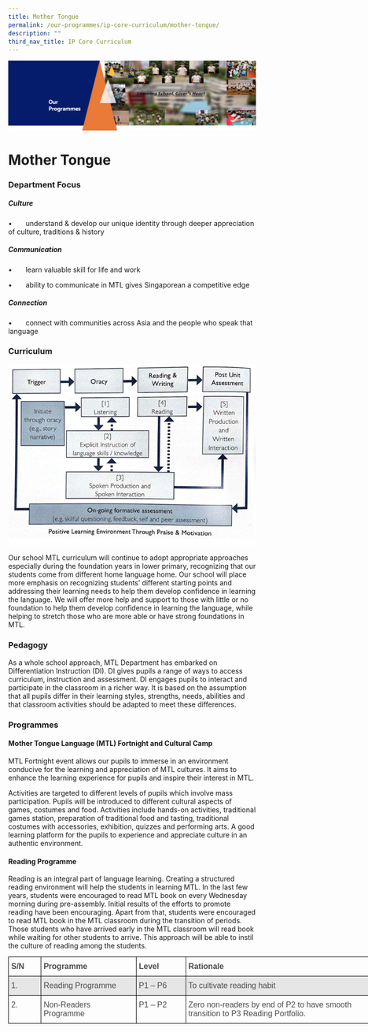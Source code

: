 ```yaml
---
title: Mother Tongue
permalink: /our-programmes/ip-core-curriculum/mother-tongue/
description: ""
third_nav_title: IP Core Curriculum
---
```


![](/images/OurProgrammes1.png)

Mother Tongue
=============

  

### Department Focus

##### **Culture**

•       understand & develop our unique identity through deeper appreciation of culture, traditions & history

##### **Communication**

•       learn valuable skill for life and work

•       ability to communicate in MTL gives Singaporean a competitive edge

##### **Connection**

•       connect with communities across Asia and the people who speak that language

  

### Curriculum

![](/images/Mother%20Tongue.gif)

Our school MTL curriculum will continue to adopt appropriate approaches especially during the foundation years in lower primary, recognizing that our students come from different home language home. Our school will place more emphasis on recognizing students’ different starting points and addressing their learning needs to help them develop confidence in learning the language. We will offer more help and support to those with little or no foundation to help them develop confidence in learning the language, while helping to stretch those who are more able or have strong foundations in MTL.

### Pedagogy

  

As a whole school approach, MTL Department has embarked on Differentiation Instruction (DI). DI gives pupils a range of ways to access curriculum, instruction and assessment. DI engages pupils to interact and participate in the classroom in a richer way. It is based on the assumption that all pupils differ in their learning styles, strengths, needs, abilities and that classroom activities should be adapted to meet these differences.

  

### Programmes

  

#### Mother Tongue Language (MTL) Fortnight and Cultural Camp

MTL Fortnight event allows our pupils to immerse in an environment conducive for the learning and appreciation of MTL cultures. It aims to enhance the learning experience for pupils and inspire their interest in MTL.

  

Activities are targeted to different levels of pupils which involve mass participation. Pupils will be introduced to different cultural aspects of games, costumes and food. Activities include hands-on activities, traditional games station, preparation of traditional food and tasting, traditional costumes with accessories, exhibition, quizzes and performing arts. A good learning platform for the pupils to experience and appreciate culture in an authentic environment.

  

#### Reading Programme

Reading is an integral part of language learning. Creating a structured reading environment will help the students in learning MTL. In the last few years, students were encouraged to read MTL book on every Wednesday morning during pre-assembly. Initial results of the efforts to promote reading have been encouraging. Apart from that, students were encouraged to read MTL book in the MTL classroom during the transition of periods. Those students who have arrived early in the MTL classroom will read book while waiting for other students to arrive. This approach will be able to instil the culture of reading among the students.

<style type="text/css">
.tg  {border-collapse:collapse;border-spacing:0;}
.tg td{border-color:black;border-style:solid;border-width:1px;font-family:Arial, sans-serif;font-size:14px;
  overflow:hidden;padding:10px 5px;word-break:normal;}
.tg th{border-color:black;border-style:solid;border-width:1px;font-family:Arial, sans-serif;font-size:14px;
  font-weight:normal;overflow:hidden;padding:10px 5px;word-break:normal;}
.tg .tg-qj0o{color:#4C4C4C;font-size:16px;text-align:left;vertical-align:top}
.tg .tg-hvav{color:#4C4C4C;font-size:16px;font-weight:bold;text-align:left;vertical-align:top}
.tg .tg-4mta{background-color:#E6E6E6;color:#4C4C4C;font-size:16px;text-align:left;vertical-align:top}
</style>
<table class="tg" style="undefined;table-layout: fixed; width: 735px">
<colgroup>
<col style="width: 66px">
<col style="width: 194px">
<col style="width: 101px">
<col style="width: 374px">
</colgroup>
<thead>
  <tr>
    <th class="tg-hvav">S/N</th>
    <th class="tg-hvav">Programme<br></th>
    <th class="tg-hvav">Level<br></th>
    <th class="tg-hvav">Rationale<br></th>
  </tr>
</thead>
<tbody>
  <tr>
    <td class="tg-4mta">1.</td>
    <td class="tg-4mta">Reading Programme<br></td>
    <td class="tg-4mta">P1 – P6<br></td>
    <td class="tg-4mta">To cultivate reading habit<br></td>
  </tr>
  <tr>
    <td class="tg-qj0o">2.</td>
    <td class="tg-qj0o">Non-Readers Programme<br></td>
    <td class="tg-qj0o">P1 – P2<br></td>
    <td class="tg-qj0o">Zero non-readers by end of P2 to have smooth transition to P3 Reading Portfolio.</td>
  </tr>
</tbody>
</table>